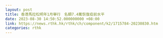 ```yaml
---
layout: post
title: 香港馬拉松明年1月舉行　名額7.4萬恢復疫前水平
date: 2023-08-30 14:50:52.000000000 +08:00
link: https://news.rthk.hk/rthk/ch/component/k2/1715784-20230830.htm
categories: rthk
---
```



